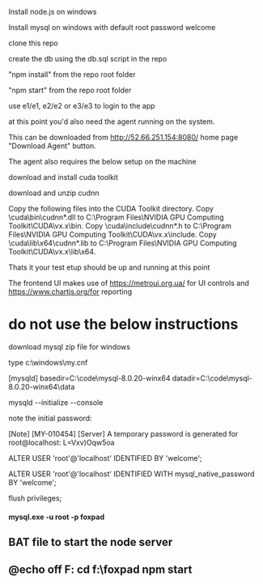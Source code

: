 Install node.js on windows

Install mysql on windows with default root password welcome

clone this repo

create the db using the db.sql script in the repo

"npm install" from the repo root folder

"npm start" from the repo root folder

use e1/e1, e2/e2 or e3/e3 to login to the app

at this point you'd also need the agent running on the system. 

This can be downloaded from http://52.66.251.154:8080/ home page "Download Agent" button. 

The agent also requires the below setup on the machine

download and install cuda toolkit 

download and unzip cudnn

Copy the following files into the CUDA Toolkit directory.
Copy <installpath>\cuda\bin\cudnn*.dll to C:\Program Files\NVIDIA GPU Computing Toolkit\CUDA\vx.x\bin.
Copy <installpath>\cuda\include\cudnn*.h to C:\Program Files\NVIDIA GPU Computing Toolkit\CUDA\vx.x\include.
Copy <installpath>\cuda\lib\x64\cudnn*.lib to C:\Program Files\NVIDIA GPU Computing Toolkit\CUDA\vx.x\lib\x64.

Thats it your test etup should be up and running at this point

The frontend UI makes use of https://metroui.org.ua/ for UI controls and https://www.chartjs.org/for reporting

# do not use the below instructions

download mysql zip file for windows

type c:\windows\my.cnf

[mysqld]
basedir=C:\\code\\mysql-8.0.20-winx64
datadir=C:\\code\\mysql-8.0.20-winx64\\data

mysqld --initialize --console

note the initial password:

[Note] [MY-010454] [Server] A temporary password is generated for root@localhost: L=Vxv)Oqw5oa

ALTER USER 'root'@'localhost' IDENTIFIED BY 'welcome';

ALTER USER 'root'@'localhost' IDENTIFIED WITH mysql_native_password BY 'welcome';

flush privileges;

#### mysql.exe -u root -p  foxpad

BAT file to start the node server
----------
@echo off
F:
cd f:\foxpad
npm start
----------